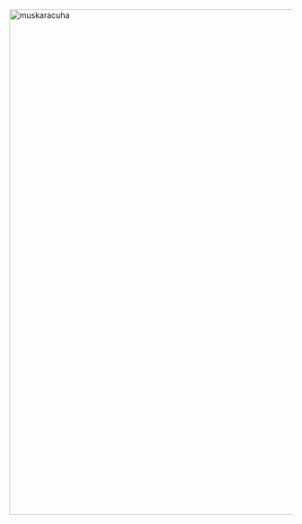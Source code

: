 <img align="center" width="900" width="900"  src="https://github.com/muhamedfurkn/BankTransferApp/blob/main/readöe.PNG" alt="muskaracuha" />


<!-- hello, I've been doing software for a short time and I love this job. Even though I don't have any work experience, I worked on many projects and works. I made this project when I was first learning and I wanted to upload it, I hope I can inspire someone who is just starting out. -->
